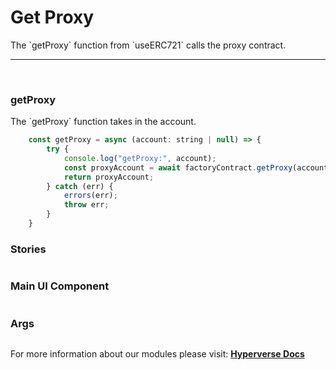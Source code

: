 # Get Proxy

<p> The `getProxy` function from `useERC721` calls the proxy contract. </p>

---

<br>

### getProxy

<p> The `getProxy` function takes in the account. </p>

```jsx
	const getProxy = async (account: string | null) => {
		try {
			console.log("getProxy:", account);
			const proxyAccount = await factoryContract.getProxy(account);
			return proxyAccount;
		} catch (err) {
			errors(err);
			throw err;
		}
	}
```

### Stories

```jsx

```

### Main UI Component

```jsx

```

### Args

```jsx

```

For more information about our modules please visit: [**Hyperverse Docs**](https://docs.hyperverse.dev)
